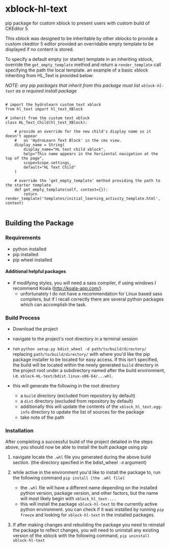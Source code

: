 # xblock-hl-text
pip package for custom xblock to present users with custom build of CKEditor 5.

This xblock was designed to be inheritable by other xblocks to
provide a custom ckeditor 5 editor provided an overridable empty template to be
displayed if no content is stored.

To specify a default empty (or starter) template in an inheriting xblock, override the
`get_empty_template` method and return a `render_template` call specifying the
path the local template. an example of a basic xblock inheriting from HL_Text is provided below:

*NOTE: any pip packages that inherit from this package must list `xblock-hl-text` as a required install package*

```

# import the hydrolearn custom text xblock
from hl_text import hl_text_XBlock

# inherit from the custom text xblock
class HL_Text_Child(hl_text_XBlock):

    # provide an override for the new child's display name so it doesn't appear
    #   as 'HydroLearn Text Block' in the cms view.
    display_name = String(
        display_name="HL text child xblock",
        help="This name appears in the horizontal navigation at the top of the page",
        scope=Scope.settings,
        default="HL Text Child"
    )

    # override the 'get_empty_template' method providing the path to the starter template
    def get_empty_template(self, context={}):
        return render_template('templates/initial_learning_activity_template.html', context)


```




## Building the Package

### Requirements
- python installed
- pip installed
- pip wheel installed

#### Additional helpful packages
- if modifying styles, you will need a sass compiler, if using windows I recommend Koala (http://koala-app.com/).
  - unfortunately I do not have a recommendation for Linux based sass compilers, but if I recall correctly there are several python packages which can accomplish the task.

### Build Process
- Download the project
- navigate to the project's root directory in a terminal session
- run `python setup.py bdist_wheel -d path/to/build/directory/` replacing `path/to/build/directory/` with where you'd like the 
pip package installer to be located for easy access. If this isn't specified, the build will be located within the newly generated `build` directory in the project root under a subdirectory named after the build environment, i.e. `xblock-HL-text/bdist.linux-x86-64/...whl`.

 - this will generate the following in the root directory
   - a `build` directory (excluded from repository by default)
   - a `dist` directory (excluded from repository by default)
   - additionally this will update the contents of the `xblock_hl_text.egg-info` directory to update the list of sources for the package
   - take note of the path

### Installation

After completing a successful build of the project detailed in the steps above, you
should now be able to install the built package using pip

1. navigate locate the `.whl` file you generated during the above build section. (the directory specfied in the bdist_wheel `-d` argument)

1. while active in the environment you'd like to install the package to, run the following command `pip install [the .whl file]`    
    
    - the `.whl` file will have a different name depending on the installed python version, package version, and other factors, but the name will most likely begin with `xblock_hl_text-...`
    - this will install the package `xblock-hl-text` to the currently active python environment. you can check if it was installed by running `pip freeze` and looking for `xblock-hl-text` in the installed packages.
    
1. If after making changes and rebuilding the package you need to reinstall the package to reflect changes, you will need to uninstall any existing version of the xblock with the following command, `pip uninstall xblock-hl-text`